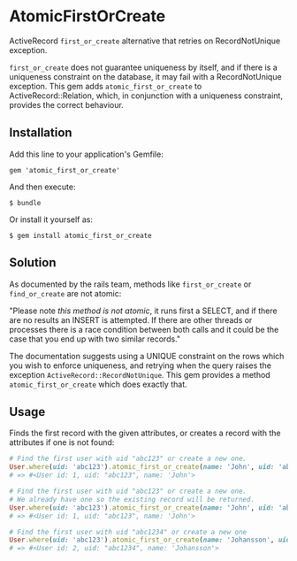 # AtomicFirstOrCreate

ActiveRecord `first_or_create` alternative that retries on RecordNotUnique exception.

`first_or_create` does not guarantee uniqueness by itself, and if there is a
uniqueness constraint on the database, it may fail with a RecordNotUnique
exception.  This gem adds `atomic_first_or_create` to ActiveRecord::Relation,
which, in conjunction with a uniqueness constraint, provides the correct
behaviour.

## Installation

Add this line to your application's Gemfile:

    gem 'atomic_first_or_create'

And then execute:

    $ bundle

Or install it yourself as:

    $ gem install atomic_first_or_create

## Solution

As documented by the rails team, methods like `first_or_create` or
`find_or_create` are not atomic:

"Please note *this method is not atomic*, it runs first a SELECT, and if there
are no results an INSERT is attempted. If there are other threads or processes
there is a race condition between both calls and it could be the case that you
end up with two similar records."

The documentation suggests using a UNIQUE constraint on the rows which you wish
to enforce uniqueness, and retrying when the query raises the exception
`ActiveRecord::RecordNotUnique`. This gem provides a method
`atomic_first_or_create` which does exactly that.

## Usage

Finds the first record with the given attributes, or creates a record with the attributes if one is not found:

```ruby
# Find the first user with uid "abc123" or create a new one.
User.where(uid: 'abc123').atomic_first_or_create(name: 'John', uid: 'abc123')
# => #<User id: 1, uid: "abc123", name: 'John'>
```
```ruby
# Find the first user with uid "abc123" or create a new one.
# We already have one so the existing record will be returned.
User.where(uid: 'abc123').atomic_first_or_create(name: 'John', uid: 'abc123')
# => #<User id: 1, uid: "abc123", name: 'John'>
```
```ruby
# Find the first user with uid "abc1234" or create a new one
User.where(uid: 'abc123').atomic_first_or_create(name: 'Johansson', uid: 'abc1234')
# => #<User id: 2, uid: "abc1234", name: 'Johansson'>
```

